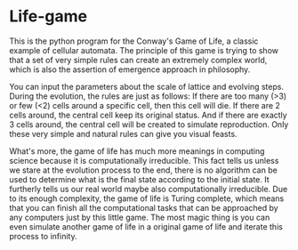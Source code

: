 # Life-game
This is the python program for the Conway's Game of Life, a classic example of cellular automata. The principle of this game is trying to show that a set of very simple rules can create an extremely complex world, which is also the assertion of emergence approach in philosophy.

You can input the parameters about the scale of lattice and evolving steps. During the evolution, the rules are just as follows: If there are too many (>3) or few (<2) cells around a specific cell, then this cell will die. If there are 2 cells around, the central cell keep its original status. And if there are exactly 3 cells around, the central cell will be created to simulate reproduction. Only these very simple and natural rules can give you visual feasts.

What's more, the game of life has much more meanings in computing science because it is computationally irreducible. This fact tells us unless we stare at the evolution process to the end, there is no algorithm can be used to determine what is the final state according to the initial state. It furtherly tells us our real world maybe also computationally irreducible. Due to its enough complexity, the game of life is Turing complete, which means that you can finish all the computational tasks that can be approached by any computers just by this little game. The most magic thing is you can even simulate another game of life in a original game of life and iterate this process to infinity.
